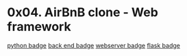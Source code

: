 # 0x04. AirBnB clone - Web framework

[python badge](https://img.shields.io/badge/Python-CC5500)
[back end badge](https://img.shields.io/badge/Back--end-CC5500)
[webserver badge](https://img.shields.io/badge/WebServer-CC5500)
[flask badge](https://img.shields.io/badge/Flask-CC5500)
